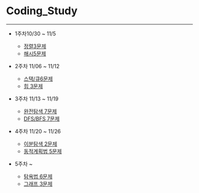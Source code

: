 # Coding_Study
* * *
- 1주차10/30 ~ 11/5
	- [정렬3문제](https://school.programmers.co.kr/learn/courses/30/parts/12198)
	- [해시5문제](https://school.programmers.co.kr/learn/courses/30/parts/12077)

- 2주차 11/06 ~ 11/12
	- [스택/큐6문제](https://school.programmers.co.kr/learn/courses/30/parts/12081 )
	- [힙 3문제](https://school.programmers.co.kr/learn/courses/30/parts/12117 )

- 3주차 11/13 ~ 11/19
	- [완전탐색 7문제](https://school.programmers.co.kr/learn/courses/30/parts/12230)
	- [DFS/BFS 7문제](https://school.programmers.co.kr/learn/courses/30/parts/12421)

- 4주차 11/20 ~ 11/26
	- [이분탐색 2문제](https://school.programmers.co.kr/learn/courses/30/parts/12486)
	- [동적계획법 5문제](https://school.programmers.co.kr/learn/courses/30/parts/12263)
- 5주차 ~
	- [탐욕법 6문제](https://school.programmers.co.kr/learn/courses/30/parts/12244)
	- [그래프 3문제](https://school.programmers.co.kr/learn/courses/30/parts/14393)

